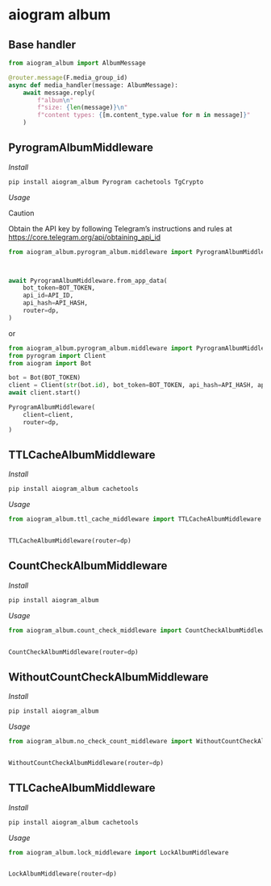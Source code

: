 # aiogram album

## Base handler
```python
from aiogram_album import AlbumMessage

@router.message(F.media_group_id)
async def media_handler(message: AlbumMessage):
    await message.reply(
        f"album\n"
        f"size: {len(message)}\n"
        f"content types: {[m.content_type.value for m in message]}"
    )
```

## PyrogramAlbumMiddleware
_Install_
```bash
pip install aiogram_album Pyrogram cachetools TgCrypto
```
_Usage_

> [!CAUTION]
> Obtain the API key by following Telegram’s instructions and rules at https://core.telegram.org/api/obtaining_api_id

```python
from aiogram_album.pyrogram_album.middleware import PyrogramAlbumMiddleware



await PyrogramAlbumMiddleware.from_app_data(
    bot_token=BOT_TOKEN,
    api_id=API_ID,
    api_hash=API_HASH,
    router=dp,
)
```
or

```python
from aiogram_album.pyrogram_album.middleware import PyrogramAlbumMiddleware
from pyrogram import Client
from aiogram import Bot

bot = Bot(BOT_TOKEN)
client = Client(str(bot.id), bot_token=BOT_TOKEN, api_hash=API_HASH, api_id=API_ID, no_updates=True)
await client.start()

PyrogramAlbumMiddleware(
    client=client,
    router=dp,
)


```

## TTLCacheAlbumMiddleware
_Install_
```bash
pip install aiogram_album cachetools
```
_Usage_
```python
from aiogram_album.ttl_cache_middleware import TTLCacheAlbumMiddleware


TTLCacheAlbumMiddleware(router=dp)
```

## CountCheckAlbumMiddleware
_Install_
```bash
pip install aiogram_album
```
_Usage_
```python
from aiogram_album.count_check_middleware import CountCheckAlbumMiddleware


CountCheckAlbumMiddleware(router=dp)
```

## WithoutCountCheckAlbumMiddleware
_Install_
```bash
pip install aiogram_album
```
_Usage_
```python
from aiogram_album.no_check_count_middleware import WithoutCountCheckAlbumMiddleware


WithoutCountCheckAlbumMiddleware(router=dp)
```

## TTLCacheAlbumMiddleware
_Install_
```bash
pip install aiogram_album cachetools
```
_Usage_
```python
from aiogram_album.lock_middleware import LockAlbumMiddleware


LockAlbumMiddleware(router=dp)
```
